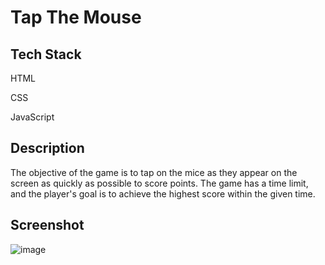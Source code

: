 <h1>Tap The Mouse</h1>
<h2>Tech Stack</h2>

HTML

CSS

JavaScript

<h2>Description</h2>
The objective of the game is to tap on the mice as they appear on the screen as quickly as possible to score points. The game has a time limit, and the player's goal is to achieve the highest score within the given time.
<h2>Screenshot</h2>

![image](https://github.com/Nikita06211/Dev-Geeks/assets/120494269/61609924-8594-4031-9318-e5671f0fd6f0)
